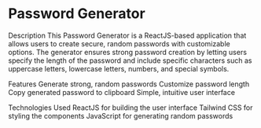 # Password Generator
Description
This Password Generator is a ReactJS-based application that allows users to create secure, random passwords with customizable options. The generator ensures strong password creation by letting users specify the length of the password and include specific characters such as uppercase letters, lowercase letters, numbers, and special symbols.

Features
Generate strong, random passwords
Customize password length
Copy generated password to clipboard
Simple, intuitive user interface

Technologies Used
ReactJS for building the user interface
Tailwind CSS for styling the components
JavaScript for generating random passwords